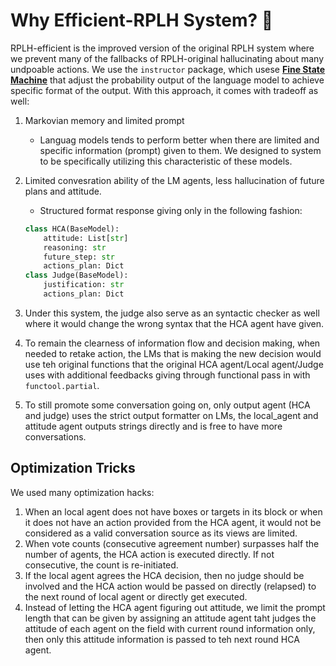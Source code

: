 # Why Efficient-RPLH System? 🤔
RPLH-efficient is the improved version of the original RPLH system where we prevent many of the fallbacks of RPLH-original hallucinating about many undpoable actions. We use the `instructor` package, which usese [**Fine State Machine**](https://dottxt-ai.github.io/outlines/latest/reference/generation/structured_generation_explanation/) that adjust the probability output of the language model to achieve specific format of the output. With this approach, it comes with tradeoff as well:

1. Markovian memory and limited prompt
    - Languag models tends to perform better when there are limited and specific information (prompt) given to them. We designed to system to be specifically utilizing this characteristic of these models.
2. Limited convesration ability of the LM agents, less hallucination of future plans and attitude.
    - Structured format response giving only in the following fashion:

    ```python
    class HCA(BaseModel):
        attitude: List[str]
        reasoning: str
        future_step: str
        actions_plan: Dict
    class Judge(BaseModel):
        justification: str
        actions_plan: Dict
    ```

3. Under this system, the judge also serve as an syntactic checker as well where it would change the wrong syntax that the HCA agent have given.
4. To remain the clearness of information flow and decision making, when needed to retake action, the LMs that is making the new decision would use teh original functions that the original HCA agent/Local agent/Judge uses with additional feedbacks giving through functional pass in with `functool.partial`.
5. To still promote some conversation going on, only output agent (HCA and judge) uses the strict output formatter on LMs, the local_agent and attitude agent outputs strings directly and is free to have more conversations.

## Optimization Tricks
We used many optimization hacks:

1. When an local agent does not have boxes or targets in its block or when it does not have an action provided from the HCA agent, it would not be considered as a valid conversation source as its views are limited.
2. When vote counts (consecutive agreement number) surpasses half the number of agents, the HCA action is executed directly. If not consecutive, the count is re-initiated.
3. If the local agent agrees the HCA decision, then no judge should be involved and the HCA action would be passed on directly (relapsed) to the next round of local agent or directly get executed.
4. Instead of letting the HCA agent figuring out attitude, we limit the prompt length that can be given by assigning an attitude agent taht judges the attitude of each agent on the field with current round information only, then only this attitude information is passed to teh next round HCA agent.
